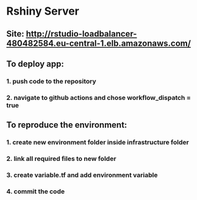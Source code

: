 # Rshiny Server
## Site: http://rstudio-loadbalancer-480482584.eu-central-1.elb.amazonaws.com/
## To deploy app:
### 1. push code to the repository
### 2. navigate to github actions and chose workflow_dispatch = true

## To reproduce the environment:
### 1. create new environment folder inside infrastructure folder 
### 2. link all required files to new folder
### 3. create variable.tf and add environment variable
### 4. commit the code

